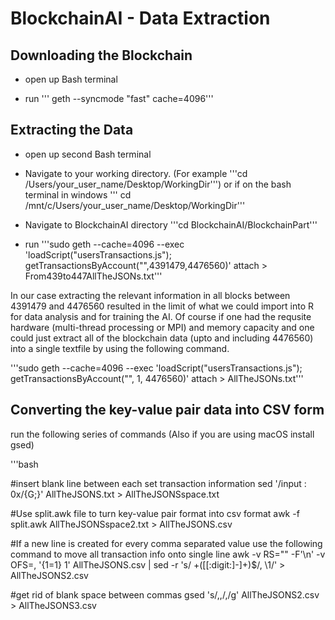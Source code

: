 # BlockchainAI - Data Extraction


Downloading the Blockchain
--------------------------

* open up Bash terminal

* run ''' geth --syncmode "fast" cache=4096'''

Extracting the Data
-------------------

* open up second Bash terminal

* Navigate to your working directory. (For example '''cd /Users/your_user_name/Desktop/WorkingDir''')
  or if on the bash terminal in windows ''' cd /mnt/c/Users/your_user_name/Desktop/WorkingDir'''

* Navigate to BlockchainAI directory '''cd BlockchainAI/BlockchainPart'''

* run '''sudo geth --cache=4096 --exec 'loadScript("usersTransactions.js"); getTransactionsByAccount("",4391479,4476560)' attach > From439to447AllTheJSONs.txt'''

In our case extracting the relevant information in all blocks between 4391479 and 4476560 resulted in the limit of what we could import into R for data analysis and for training the AI. Of course if one had the requsite hardware (multi-thread processing or MPI) and memory capacity and one could just extract all of the blockchain data (upto and including 4476560) into a single textfile by using the following command.

'''sudo geth --cache=4096 --exec 'loadScript("usersTransactions.js"); getTransactionsByAccount("", 1, 4476560)' attach > AllTheJSONs.txt''' 


Converting the key-value pair data into CSV form
-------------------------------------------------

run the following series of commands (Also if you are using macOS install gsed)

'''bash

#insert blank line between each set transaction information
sed '/input           : 0x/{G;}' AllTheJSONS.txt > AllTheJSONSspace.txt

#Use split.awk file to turn key-value pair format into csv format
awk -f split.awk AllTheJSONSspace2.txt > AllTheJSONS.csv

#If a new line is created for every comma separated value use the following command to move all transaction info onto single line
awk -v RS="" -F'\n' -v OFS=, '{$1=$1} 1' AllTheJSONS.csv | sed -r 's/ +([[:digit:]-]+)$/, \1/' > AllTheJSONS2.csv

#get rid of blank space between commas
gsed 's/,,/,/g' AllTheJSONS2.csv > AllTheJSONS3.csv


